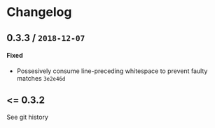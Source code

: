 # Changelog

## 0.3.3 / `2018-12-07`

#### Fixed

- Possesively consume line-preceding whitespace to prevent faulty matches `3e2e46d`

## <= 0.3.2

See git history
